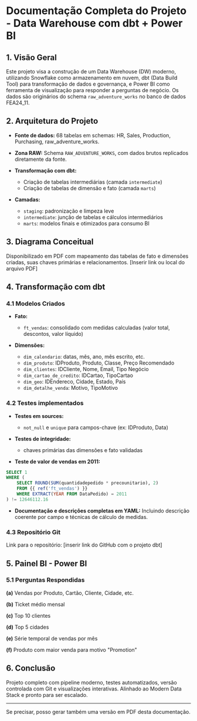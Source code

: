 # Documentação Completa do Projeto - Data Warehouse com dbt + Power BI

## 1. Visão Geral

Este projeto visa a construção de um Data Warehouse (DW) moderno, utilizando Snowflake como armazenamento em nuvem, dbt (Data Build Tool) para transformação de dados e governança, e Power BI como ferramenta de visualização para responder a perguntas de negócio. Os dados são originários do schema `raw_adventure_works` no banco de dados FEA24\_11.

## 2. Arquitetura do Projeto

* **Fonte de dados:** 68 tabelas em schemas: HR, Sales, Production, Purchasing, raw\_adventure\_works.
* **Zona RAW:** Schema `RAW_ADVENTURE_WORKS`, com dados brutos replicados diretamente da fonte.
* **Transformação com dbt:**

  * Criação de tabelas intermediárias (camada `intermediate`)
  * Criação de tabelas de dimensão e fato (camada `marts`)
* **Camadas:**

  * `staging`: padronização e limpeza leve
  * `intermediate`: junção de tabelas e cálculos intermediários
  * `marts`: modelos finais e otimizados para consumo BI

## 3. Diagrama Conceitual

Disponibilizado em PDF com mapeamento das tabelas de fato e dimensões criadas, suas chaves primárias e relacionamentos. \[Inserir link ou local do arquivo PDF]

## 4. Transformação com dbt

### 4.1 Modelos Criados

* **Fato:**

  * `ft_vendas`: consolidado com medidas calculadas (valor total, descontos, valor líquido)
* **Dimensões:**

  * `dim_calendario`: datas, mês, ano, mês escrito, etc.
  * `dim_produto`: IDProduto, Produto, Classe, Preço Recomendado
  * `dim_clientes`: IDCliente, Nome, Email, Tipo Negócio
  * `dim_cartao_de_credito`: IDCartao, TipoCartao
  * `dim_geo`: IDEndereco, Cidade, Estado, País
  * `dim_detalhe_venda`: Motivo, TipoMotivo

### 4.2 Testes implementados

* **Testes em sources:**

  * `not_null` e `unique` para campos-chave (ex: IDProduto, Data)
* **Testes de integridade:**

  * chaves primárias das dimensões e fato validadas
* **Teste de valor de vendas em 2011:**

```sql
SELECT 1
WHERE (
    SELECT ROUND(SUM(quantidadepedido * precounitario), 2)
    FROM {{ ref('ft_vendas') }}
    WHERE EXTRACT(YEAR FROM DataPedido) = 2011
) != 12646112.16
```

* **Documentação e descrições completas em YAML:** Incluindo descrição coerente por campo e técnicas de cálculo de medidas.

### 4.3 Repositório Git

Link para o repositório: \[inserir link do GitHub com o projeto dbt]

## 5. Painel BI - Power BI

### 5.1 Perguntas Respondidas

**(a)** Vendas por Produto, Cartão, Cliente, Cidade, etc.

**(b)** Ticket médio mensal

**(c)** Top 10 clientes

**(d)** Top 5 cidades

**(e)** Série temporal de vendas por mês

**(f)** Produto com maior venda para motivo "Promotion"

## 6. Conclusão

Projeto completo com pipeline moderno, testes automatizados, versão controlada com Git e visualizações interativas. Alinhado ao Modern Data Stack e pronto para ser escalado.

---

Se precisar, posso gerar também uma versão em PDF desta documentação.

